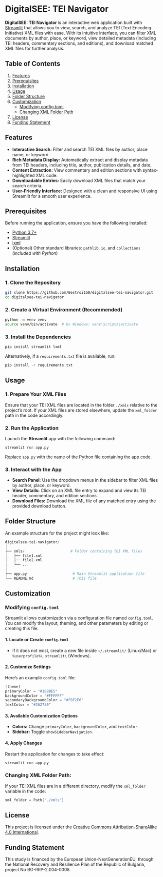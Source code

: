 # DigitalSEE: TEI Navigator

**DigitalSEE: TEI Navigator** is an interactive web application built with [Streamlit](https://streamlit.io/) that allows you to view, search, and analyze TEI (Text Encoding Initiative) XML files with ease. With its intuitive interface, you can filter XML documents by author, place, or keyword, view detailed metadata (including TEI headers, commentary sections, and editions), and download matched XML files for further analysis.

## Table of Contents

1. [Features](#features)
2. [Prerequisites](#prerequisites)
3. [Installation](#installation)
4. [Usage](#usage)
5. [Folder Structure](#folder-structure)
6. [Customization](#customization)
   - [Modifying config.toml](#modifying-config.toml)
   - [Changing XML Folder Path](#changing-xml-folder-path)
7. [License](#license)
8. [Funding Statement](#funding-statement)

## Features

- **Interactive Search:** Filter and search TEI XML files by author, place name, or keyword.
- **Rich Metadata Display:** Automatically extract and display metadata from TEI headers, including title, author, publication details, and date.
- **Content Extraction:** View commentary and edition sections with syntax-highlighted XML code.
- **Downloadable Entries:** Easily download XML files that match your search criteria.
- **User-Friendly Interface:** Designed with a clean and responsive UI using Streamlit for a smooth user experience.

## Prerequisites

Before running the application, ensure you have the following installed:

- [Python 3.7+](https://www.python.org/downloads/)
- [Streamlit](https://streamlit.io/)
- [lxml](https://lxml.de/)
- (Optional) Other standard libraries: `pathlib`, `io`, and `collections` (*included with Python*)

## Installation

### 1. Clone the Repository

```bash
git clone https://github.com/Bestroi150/digitalsee-tei-navigator.git
cd digitalsee-tei-navigator
```

### 2. Create a Virtual Environment (Recommended)

```bash
python -m venv venv
source venv/bin/activate  # On Windows: venv\Scripts\activate
```

### 3. Install the Dependencies

```bash
pip install streamlit lxml
```

Alternatively, if a `requirements.txt` file is available, run:

```bash
pip install -r requirements.txt
```

## Usage

### 1. Prepare Your XML Files
Ensure that your TEI XML files are located in the folder `./xmls` relative to the project’s root. If your XML files are stored elsewhere, update the `xml_folder` path in the code accordingly.

### 2. Run the Application

Launch the **Streamlit** app with the following command:

```bash
streamlit run app.py
```

Replace `app.py` with the name of the Python file containing the app code.

### 3. Interact with the App

- **Search Panel:** Use the dropdown menus in the sidebar to filter XML files by author, place, or keyword.
- **View Details:** Click on an XML file entry to expand and view its TEI header, commentary, and edition sections.
- **Download Files:** Download the XML file of any matched entry using the provided download button.

## Folder Structure

An example structure for the project might look like:

```python
digitalsee-tei-navigator/
│
├── xmls/                     # Folder containing TEI XML files
│   ├── file1.xml
│   ├── file2.xml
│   └── ...
│
├── app.py                     # Main Streamlit application file
└── README.md                  # This file
```

## Customization

### Modifying `config.toml`

Streamlit allows customization via a configuration file named `config.toml`. You can modify the layout, theming, and other parameters by editing or creating this file.

#### **1. Locate or Create `config.toml`**
- If it does not exist, create a new file inside `~/.streamlit/` (Linux/Mac) or `%userprofile%\.streamlit\` (Windows).

#### **2. Customize Settings**
Here’s an example `config.toml` file:

```python
[theme]
primaryColor = "#1E88E5"
backgroundColor = "#FFFFFF"
secondaryBackgroundColor = "#F0F2F6"
textColor = "#262730"
```

#### **3. Available Customization Options**
- **Colors:** Change `primaryColor`, `backgroundColor`, and `textColor`.
- **Sidebar:** Toggle `showSidebarNavigation`.

#### **4. Apply Changes**
Restart the application for changes to take effect:

```python
streamlit run app.py
```
### Changing XML Folder Path:
If your TEI XML files are in a different directory, modify the `xml_folder` variable in the code:
    
```python
xml_folder = Path("./xmls")    
```

## License

This project is licensed under the [Creative Commons Attribution-ShareAlike 4.0 International](https://creativecommons.org/licenses/by-sa/4.0/).

## Funding Statement

This study is financed by the European Union-NextGenerationEU, through the National Recovery and Resilience Plan of the Republic of Bulgaria, project No BG-RRP-2.004-0008.

